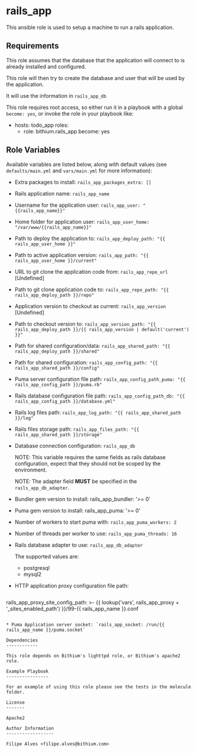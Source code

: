 rails_app
=========

This ansible role is used to setup a machine to run a rails application.

Requirements
------------

This role assumes that the database that the application will connect to is already installed and configured.

This role will then try to create the database and user that will be used by the application.

It will use the information in `rails_app_db`

This role requires root access, so either run it in a playbook with a
global `become: yes`, or invoke the role in your playbook like:

- hosts: todo_app
  roles:
    - role: bithium.rails_app
      become: yes

Role Variables
--------------

Available variables are listed below, along with default values (see `defaults/main.yml` and `vars/main.yml` for more information):

 * Extra packages to install: `rails_app_packages_extra: []`

 * Rails application name: `rails_app_name`

 * Username for the application user: `rails_app_user: "{{rails_app_name}}"`

 * Home folder for application user: `rails_app_user_home: "/var/www/{{rails_app_name}}"`

 * Path to deploy the application to: `rails_app_deploy_path: "{{ rails_app_user_home }}"`

 * Path to active application version: `rails_app_path: "{{ rails_app_user_home }}/current"`

 * URL to git clone the application code from: `rails_app_repo_url` [Undefined]

 * Path to git clone application code to: `rails_app_repo_path: "{{ rails_app_deploy_path }}/repo"`

 * Application version to checkout as current: `rails_app_version` [Undefined]

 * Path to checkout version to: `rails_app_version_path: "{{ rails_app_deploy_path }}/{{ rails_app_version | default('current') }}"`

 * Path for shared configuration/data: `rails_app_shared_path: "{{ rails_app_deploy_path }}/shared"`

 * Path for shared configuration: `rails_app_config_path: "{{ rails_app_shared_path }}/config"`

 * Puma server configuration file path: `rails_app_config_path_puma: "{{ rails_app_config_path }}/puma.rb"`

 * Rails database configuration file path: `rails_app_config_path_db: "{{ rails_app_config_path }}/database.yml"`

 * Rails log files path: `rails_app_log_path: "{{ rails_app_shared_path }}/log"`

 * Rails files storage path: `rails_app_files_path: "{{ rails_app_shared_path }}/storage"`

 * Database connection configuration: `rails_app_db`

   NOTE: This variable requires the same fields as rails database configuration, expect that they should not be
   scoped by the environment.

   NOTE: The adapter field **MUST** be specified in the `rails_app_db_adapter`.

 * Bundler gem version to install: rails_app_bundler: '>= 0'

 * Puma gem version to install: rails_app_puma: '>= 0'

 * Number of workers to start puma with: `rails_app_puma_workers: 2`

 * Number of threads per worker to use: `rails_app_puma_threads: 16`

 * Rails database adapter to use: `rails_app_db_adapter`

   The supported values are:
   - postgresql
   - mysql2

 * HTTP application proxy configuration file path:

   ```yaml
  rails_app_proxy_site_config_path: >-
    {{ lookup('vars', rails_app_proxy + '_sites_enabled_path') }}/99-{{ rails_app_name }}.conf
   ```

 * Puma Application server socket: `rails_app_socket: /run/{{ rails_app_name }}/puma.socket`

Dependencies
------------

This role depends on Bithium's lighttpd role, or Bithium's apache2 role.

Example Playbook
----------------

For an example of using this role please see the tests in the molecule folder.

License
-------

Apache2

Author Information
------------------

Filipe Alves <filipe.alves@bithium.com>
